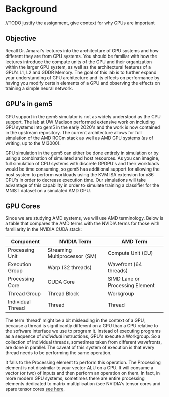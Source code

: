 # Background

//TODO justify the assignment, give context for why GPUs are important

## Objective

Recall Dr. Amaral's lectures into the architecture of GPU systems and how different they are from CPU systems. You should be familiar with how the lectures introduce the compute units of the GPU and their organization within the larger GPU system, as well as the architectural features of a GPU's L1, L2 and GDDR Memory. The goal of this lab is to further expand your understanding of GPU architecture and its effects on performance by having you modify certain elements of a GPU and observing the effects on training a simple neural network.

## GPU's in gem5

GPU support in the gem5 simulator is not as widely understood as the CPU support. The lab at UW Madison performed extensive work on including GPU systems into gem5 in the early 2020's and the work is now contained in the upstream repository. The current architecture allows for full simulation of the AMD ROCm stack as well as AMD GPU systems (as of writing, up to the MI3000). 

GPU simulation in the gem5 can either be done entirely in simulation or by using a combination of simulated and host resources. As you can imagine, full simulation of CPU systems with discrete GPGPU's and their workloads would be time consuming, so gem5 has additional support for allowing the host system to perform workloads using the KVM ISA extension for x86 CPU's in order to decrease execution time. Our simulations will take advantage of this capability in order to simulate training a classifier for the MNIST dataset on a simulated AMD GPU.

## GPU Cores

Since we are studying AMD systems, we will use AMD terminology. Below is a table that compares the AMD terms with the NVIDIA terms for those with familiarity in the NVIDIA CUDA stack:

| **Component**        | **NVIDIA Term**               | **AMD Term**                   |
|----------------------|--------------------------------|--------------------------------|
| Processing Unit      | Streaming Multiprocessor (SM) | Compute Unit (CU)              |
| Execution Group      | Warp (32 threads)             | Wavefront (64 threads)         |
| Processing Core      | CUDA Core                     | SIMD Lane or Processing Element|
| Thread Group         | Thread Block                  | Workgroup                      |
| Individual Thread    | Thread                        | Thread                         |

The term 'thread' might be a bit misleading in the context of a GPU, because a thread is significantly different on a GPU than a CPU relative to the software interface we use to program it. Instead of executing programs as a sequence of _individual_ instructions, GPU's execute a Workgroup. So a collection of individual threads, sometimes taken from different wavefronts, are done in parallel. The caveat of this system of execution is that every thread needs to be performing the same operation.

It falls to the Processing element to perform this operation. The Processing element is not dissimilar to your vector ALU on a CPU. It will consume a vector (or two) of inputs and then perform an operation on them. In fact, in more modern GPU systems, sometimes there are entire processing elements dedicated to matrix multiplication (see NVIDIA's tensor cores and spare tensor cores [see here](LIIIINK).


